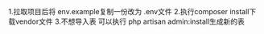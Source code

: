 1.拉取项目后将 env.example复制一份改为 .env文件
2.执行composer install下载vendor文件
3.不想导入表 可以执行 php artisan admin:install生成新的表
